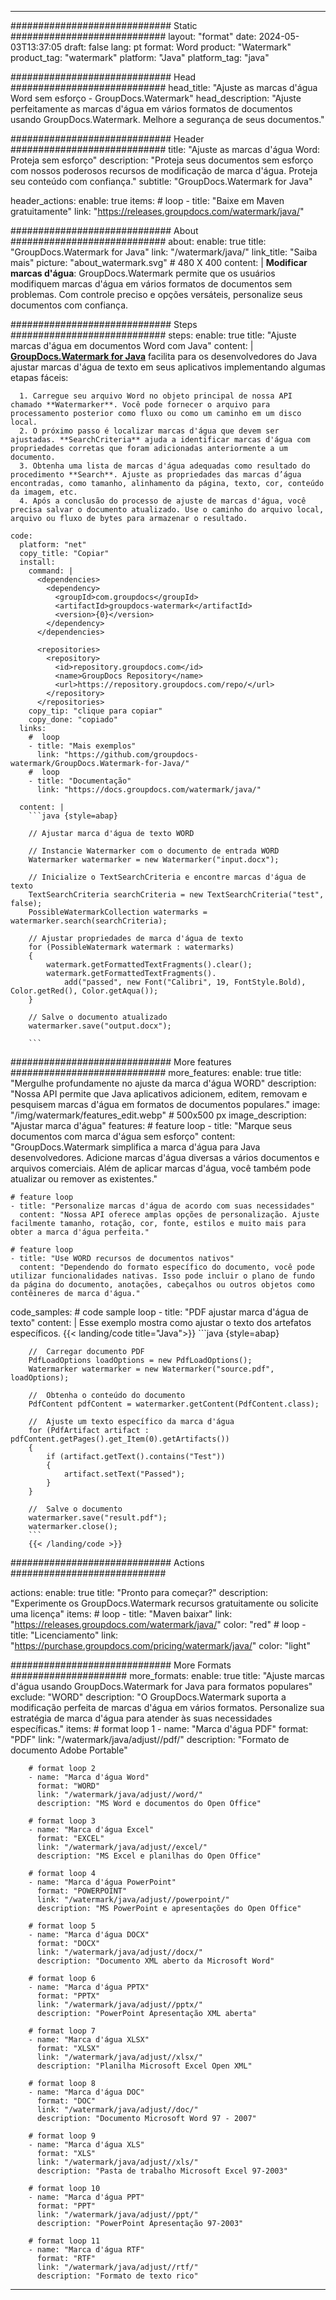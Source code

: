 
---
############################# Static ############################
layout: "format"
date:  2024-05-03T13:37:05
draft: false
lang: pt
format: Word
product: "Watermark"
product_tag: "watermark"
platform: "Java"
platform_tag: "java"

############################# Head ############################
head_title: "Ajuste as marcas d'água Word sem esforço - GroupDocs.Watermark"
head_description: "Ajuste perfeitamente as marcas d'água em vários formatos de documentos usando GroupDocs.Watermark. Melhore a segurança de seus documentos."

############################# Header ############################
title: "Ajuste as marcas d'água Word: Proteja sem esforço" 
description: "Proteja seus documentos sem esforço com nossos poderosos recursos de modificação de marca d'água. Proteja seu conteúdo com confiança."
subtitle: "GroupDocs.Watermark for Java" 

header_actions:
  enable: true
  items:
    #  loop
    - title: "Baixe em Maven gratuitamente"
      link: "https://releases.groupdocs.com/watermark/java/"
      
############################# About ############################
about:
    enable: true
    title: "GroupDocs.Watermark for Java"
    link: "/watermark/java/"
    link_title: "Saiba mais"
    picture: "about_watermark.svg" # 480 X 400
    content: |
       **Modificar marcas d'água**: GroupDocs.Watermark permite que os usuários modifiquem marcas d'água em vários formatos de documentos sem problemas. Com controle preciso e opções versáteis, personalize seus documentos com confiança.

############################# Steps ############################
steps:
    enable: true
    title: "Ajuste marcas d'água em documentos Word com Java"
    content: |
      **[GroupDocs.Watermark for Java](https://products.groupdocs.com/watermark/java/)** facilita para os desenvolvedores do Java ajustar marcas d'água de texto em seus aplicativos implementando algumas etapas fáceis:
      
      1. Carregue seu arquivo Word no objeto principal de nossa API chamado **Watermarker**. Você pode fornecer o arquivo para processamento posterior como fluxo ou como um caminho em um disco local.
      2. O próximo passo é localizar marcas d'água que devem ser ajustadas. **SearchCriteria** ajuda a identificar marcas d'água com propriedades corretas que foram adicionadas anteriormente a um documento.
      3. Obtenha uma lista de marcas d'água adequadas como resultado do procedimento **Search**. Ajuste as propriedades das marcas d’água encontradas, como tamanho, alinhamento da página, texto, cor, conteúdo da imagem, etc.
      4. Após a conclusão do processo de ajuste de marcas d'água, você precisa salvar o documento atualizado. Use o caminho do arquivo local, arquivo ou fluxo de bytes para armazenar o resultado.
   
    code:
      platform: "net"
      copy_title: "Copiar"
      install:
        command: |
          <dependencies>
            <dependency>
              <groupId>com.groupdocs</groupId>
              <artifactId>groupdocs-watermark</artifactId>
              <version>{0}</version>
            </dependency>
          </dependencies>

          <repositories>
            <repository>
              <id>repository.groupdocs.com</id>
              <name>GroupDocs Repository</name>
              <url>https://repository.groupdocs.com/repo/</url>
            </repository>
          </repositories>
        copy_tip: "clique para copiar"
        copy_done: "copiado"
      links:
        #  loop
        - title: "Mais exemplos"
          link: "https://github.com/groupdocs-watermark/GroupDocs.Watermark-for-Java/"
        #  loop
        - title: "Documentação"
          link: "https://docs.groupdocs.com/watermark/java/"
          
      content: |
        ```java {style=abap}

        // Ajustar marca d'água de texto WORD

        // Instancie Watermarker com o documento de entrada WORD
        Watermarker watermarker = new Watermarker("input.docx");

        // Inicialize o TextSearchCriteria e encontre marcas d'água de texto
        TextSearchCriteria searchCriteria = new TextSearchCriteria("test", false);
        PossibleWatermarkCollection watermarks = watermarker.search(searchCriteria);
        
        // Ajustar propriedades de marca d'água de texto
        for (PossibleWatermark watermark : watermarks)
        {
            watermark.getFormattedTextFragments().clear();
            watermark.getFormattedTextFragments().
                add("passed", new Font("Calibri", 19, FontStyle.Bold), Color.getRed(), Color.getAqua());
        }

        // Salve o documento atualizado
        watermarker.save("output.docx");
        
        ```            
        
############################# More features ############################
more_features:
  enable: true
  title: "Mergulhe profundamente no ajuste da marca d'água WORD"
  description: "Nossa API permite que Java aplicativos adicionem, editem, removam e pesquisem marcas d'água em formatos de documentos populares."
  image: "/img/watermark/features_edit.webp" # 500x500 px
  image_description: "Ajustar marca d'água"
  features:
    # feature loop
    - title: "Marque seus documentos com marca d'água sem esforço"
      content: "GroupDocs.Watermark simplifica a marca d'água para Java desenvolvedores. Adicione marcas d'água diversas a vários documentos e arquivos comerciais. Além de aplicar marcas d'água, você também pode atualizar ou remover as existentes."

    # feature loop
    - title: "Personalize marcas d'água de acordo com suas necessidades"
      content: "Nossa API oferece amplas opções de personalização. Ajuste facilmente tamanho, rotação, cor, fonte, estilos e muito mais para obter a marca d'água perfeita."

    # feature loop
    - title: "Use WORD recursos de documentos nativos"
      content: "Dependendo do formato específico do documento, você pode utilizar funcionalidades nativas. Isso pode incluir o plano de fundo da página do documento, anotações, cabeçalhos ou outros objetos como contêineres de marca d'água."
      
  code_samples:
    # code sample loop
    - title: "PDF ajustar marca d'água de texto"
      content: |
        Esse exemplo mostra como ajustar o texto dos artefatos específicos.
        {{< landing/code title="Java">}}
        ```java {style=abap}
        
        //  Carregar documento PDF
        PdfLoadOptions loadOptions = new PdfLoadOptions();
        Watermarker watermarker = new Watermarker("source.pdf", loadOptions);

        //  Obtenha o conteúdo do documento
        PdfContent pdfContent = watermarker.getContent(PdfContent.class);

        //  Ajuste um texto específico da marca d'água
        for (PdfArtifact artifact : pdfContent.getPages().get_Item(0).getArtifacts())
        {
            if (artifact.getText().contains("Test"))
            {
                artifact.setText("Passed");
            }
        }

        //  Salve o documento
        watermarker.save("result.pdf");
        watermarker.close();
        ```
        {{< /landing/code >}}


############################# Actions ############################

actions:
  enable: true
  title: "Pronto para começar?"
  description: "Experimente os GroupDocs.Watermark recursos gratuitamente ou solicite uma licença"
  items:
    #  loop
    - title: "Maven baixar"
      link: "https://releases.groupdocs.com/watermark/java/"
      color: "red"
        #  loop
    - title: "Licenciamento"
      link: "https://purchase.groupdocs.com/pricing/watermark/java/"
      color: "light"


############################# More Formats #####################
more_formats:
    enable: true
    title: "Ajuste marcas d'água usando GroupDocs.Watermark for Java para formatos populares"
    exclude: "WORD"
    description: "O GroupDocs.Watermark suporta a modificação perfeita de marcas d'água em vários formatos. Personalize sua estratégia de marca d'água para atender às suas necessidades específicas."
    items: 
        # format loop 1
        - name: "Marca d'água PDF"
          format: "PDF"
          link: "/watermark/java/adjust//pdf/"
          description: "Formato de documento Adobe Portable"

        # format loop 2
        - name: "Marca d'água Word"
          format: "WORD"
          link: "/watermark/java/adjust//word/"
          description: "MS Word e documentos do Open Office"
          
        # format loop 3
        - name: "Marca d'água Excel"
          format: "EXCEL"
          link: "/watermark/java/adjust//excel/"
          description: "MS Excel e planilhas do Open Office"

        # format loop 4
        - name: "Marca d'água PowerPoint"
          format: "POWERPOINT"
          link: "/watermark/java/adjust//powerpoint/"
          description: "MS PowerPoint e apresentações do Open Office"

        # format loop 5
        - name: "Marca d'água DOCX"
          format: "DOCX"
          link: "/watermark/java/adjust//docx/"
          description: "Documento XML aberto da Microsoft Word"
          
        # format loop 6
        - name: "Marca d'água PPTX"
          format: "PPTX"
          link: "/watermark/java/adjust//pptx/"
          description: "PowerPoint Apresentação XML aberta"
          
        # format loop 7
        - name: "Marca d'água XLSX"
          format: "XLSX"
          link: "/watermark/java/adjust//xlsx/"
          description: "Planilha Microsoft Excel Open XML"

        # format loop 8
        - name: "Marca d'água DOC"
          format: "DOC"
          link: "/watermark/java/adjust//doc/"
          description: "Documento Microsoft Word 97 - 2007"

        # format loop 9
        - name: "Marca d'água XLS"
          format: "XLS"
          link: "/watermark/java/adjust//xls/"
          description: "Pasta de trabalho Microsoft Excel 97-2003"

        # format loop 10
        - name: "Marca d'água PPT"
          format: "PPT"
          link: "/watermark/java/adjust//ppt/"
          description: "PowerPoint Apresentação 97-2003"

        # format loop 11
        - name: "Marca d'água RTF"
          format: "RTF"
          link: "/watermark/java/adjust//rtf/"
          description: "Formato de texto rico"

---
